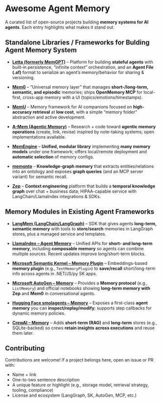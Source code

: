 # Awesome Agent Memory

A curated list of open-source projects building **memory systems for AI agents**. Each entry highlights what makes it stand out.

## Standalone Libraries / Frameworks for Bulding Agent Memory System

* **[Letta (formerly MemGPT)](https://github.com/letta-ai/letta)** – Platform for building **stateful agents** with built-in persistence, “infinite context” orchestration, and an **Agent File (.af)** format to serialize an agent’s memory/behavior for sharing & versioning. 

* **[Mem0](https://github.com/mem0ai/mem0)** – “Universal memory layer” that manages **short-/long-term, semantic, and episodic** memories; ships **OpenMemory MCP** for local-first, cross-app memory with a UI (topics/emotions/timestamps). 

* **[MemU](https://github.com/NevaMind-AI/memU)** – Memory framework for AI companions focused on **high-accuracy retrieval** at **low cost**, with a simple “memory folder” abstraction and active development. 

* **[A-Mem (Agentic Memory)](https://github.com/agiresearch/A-mem)** – Research + code toward **agentic memory operations** (create, link, revise) inspired by note-taking systems; open implementations available. 

* **[MemEngine](https://github.com/nuster1128/MemEngine)** – **Unified, modular library** implementing **many memory models** under one framework; offers local/remote deployment and **automatic selection** of memory configs. 

* **[memonto](https://github.com/shihanwan/memonto)** – **Knowledge-graph memory** that extracts entities/relations into an ontology and exposes **graph queries** (and an MCP server variant) for semantic recall. 

* **[Zep](https://github.com/getzep/zep)** – **Context engineering** platform that builds a **temporal knowledge graph** over chat + business data; HIPAA-capable service with LangChain/LlamaIndex integrations & SDKs. 


## Memory Modules in Existing Agent Frameworks

* **[LangMem (LangChain/LangGraph)](https://github.com/langchain-ai/langmem)** – SDK that gives agents **long-term, semantic memory** with tools to **store/search** memories in LangGraph stores, plus a managed service and templates. 

* **[LlamaIndex – Agent Memory](https://docs.llamaindex.ai/en/stable/module_guides/deploying/agents/memory/)** – Unified APIs for **short- and long-term memory**, including **composable memory** so agents can combine multiple sources. Recent updates improve long/short-term blocks. 

* **[Microsoft Semantic Kernel – Memory Plugin](https://www.nuget.org/packages/Microsoft.SemanticKernel.Plugins.Memory)** – Embeddings-based **memory plugin** (e.g., `TextMemoryPlugin`) to **save/recall** short/long-term info across agents in .NET/JS/py SK apps. 

* **[Microsoft AutoGen – Memory](https://microsoft.github.io/autogen/stable//user-guide/agentchat-user-guide/memory.html)** – Provides a **Memory protocol** (e.g., `ListMemory`) and official notebooks showing **long-term memory with Zep** and **Mem0** in conversational agents. 

* **[Hugging Face smolagents – Memory](https://huggingface.co/docs/smolagents/en/tutorials/memory)** – Exposes a first-class **agent memory** you can **inspect/replay/modify**; supports step callbacks for dynamic memory policies. 

* **[CrewAI – Memory](https://docs.crewai.com/concepts/memory)** – Adds **short-term (RAG)** and **long-term** stores (e.g., SQLite-backed) so crews **retain insights across executions** and reuse them later. 


## Contributing

Contributions are welcome! If a project belongs here, open an issue or PR with:

* Name + link
* One-to-two sentence description
* A unique feature or highlight (e.g., storage model, retrieval strategy, tooling, compliance)
* License and ecosystem (LangGraph, SK, AutoGen, MCP, etc.)

